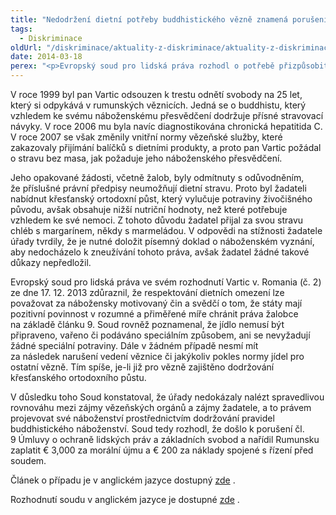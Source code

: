 ```yaml
---
title: "Nedodržení dietní potřeby buddhistického vězně znamená porušení čl. 9 Úmluvy o ochraně lidských práv a základních svobod"
tags:
  - Diskriminace
oldUrl: "/diskriminace/aktuality-z-diskriminace/aktuality-z-diskriminace-2014/nedodrzeni-dietni-potreby-buddhistickeho-vezne-znamena-poruseni-cl-9-umluvy-o-ochrane/"
date: 2014-03-18
perex: "<p>Evropský soud pro lidská práva rozhodl o potřebě přizpůsobit se stravovacím potřebám vězňů s náboženským přesvědčením. V opačném případě se jedná o diskriminaci z důvodu náboženského vyznání.</p>"
---
```


<!-- imported from the old website -->

<p class="align-blok">V roce 1999 byl pan Vartic odsouzen k trestu odnětí svobody na 25 let, který si odpykává v rumunských věznicích. Jedná se o buddhistu, který vzhledem ke svému náboženskému přesvědčení dodržuje přísné stravovací návyky. V roce 2006 mu byla navíc diagnostikována chronická hepatitida C. V roce 2007 se však změnily vnitřní normy vězeňské služby, které zakazovaly přijímání balíčků s dietními produkty, a proto pan Vartic požádal o stravu bez masa, jak požaduje jeho náboženského přesvědčení. </p><p class="align-blok">Jeho opakované žádosti, včetně žalob, byly odmítnuty s odůvodněním, že příslušné právní předpisy neumožňují dietní stravu. Proto byl žadateli nabídnut křesťanský ortodoxní půst, který vylučuje potraviny živočišného původu, avšak obsahuje nižší nutriční hodnoty, než které potřebuje vzhledem ke své nemoci. Z tohoto důvodu žadatel přijal za svou stravu chléb s margarínem, někdy s marmeládou. V odpovědi na stížnosti žadatele úřady tvrdily, že je nutné doložit písemný doklad o náboženském vyznání, aby nedocházelo k zneužívání tohoto práva, avšak žadatel žádné takové důkazy nepředložil.</p><p class="align-blok">Evropský soud pro lidská práva ve svém rozhodnutí Vartic v. Romania (č. 2) ze dne 17. 12. 2013 zdůraznil, že respektování dietních omezení lze považovat za nábožensky motivovaný čin a svědčí o tom, že státy mají pozitivní povinnost v rozumné a přiměřené míře chránit práva žalobce na základě článku 9. Soud rovněž poznamenal, že jídlo nemusí být připraveno, vařeno či podáváno speciálním způsobem, ani se nevyžadují žádné speciální potraviny. Dále v žádném případě nesmí mít za následek narušení vedení věznice či jakýkoliv pokles normy jídel pro ostatní vězně. Tím spíše, je-li již pro vězně zajištěno dodržování křesťanského ortodoxního půstu.</p><p class="align-blok">V důsledku toho Soud konstatoval, že úřady nedokázaly nalézt spravedlivou rovnováhu mezi zájmy vězeňských orgánů a zájmy žadatele, a to právem projevovat své náboženství prostřednictvím dodržování pravidel buddhistického náboženství. Soud tedy rozhodl, že došlo k porušení čl. 9 Úmluvy o ochraně lidských práv a základních svobod a nařídil Rumunsku zaplatit € 3,000 za morální újmu a € 200 za náklady spojené s řízení před soudem.</p><p>Článek o případu je v anglickém jazyce dostupný <a title="Otevření do nového okna" href="http://www.non-discrimination.net/content/media/RO-112-Flash%20Report-%20ECtHR%20Vartic%20v%20Ro.pdf" target="_blank">zde</a> <img alt="" src="https://www.ochrance.cz/typo3/ext/od_linkdesc/icons/external.gif" class="od_linkdesc_icon_external" />.</p><p>Rozhodnutí soudu v anglickém jazyce je dostupné <a title="Otevření do nového okna" href="http://hudoc.echr.coe.int/sites/eng/pages/search.aspx?i=001-139275" target="_blank">zde</a> <img alt="" src="https://www.ochrance.cz/typo3/ext/od_linkdesc/icons/external.gif" class="od_linkdesc_icon_external" />.</p>
